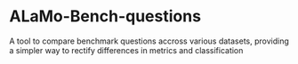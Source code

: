 # ALaMo-Bench-questions
A tool to compare benchmark questions accross various datasets, providing a simpler way to rectify differences in metrics and classification 
